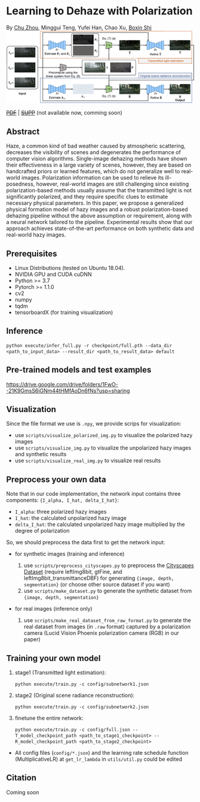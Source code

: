 # Learning to Dehaze with Polarization

By [Chu Zhou](https://fourson.github.io/), Minggui Teng, Yufei Han, Chao Xu, [Boxin Shi](http://ci.idm.pku.edu.cn/)
![Network](Network.png)

~~[PDF]()~~ | ~~[SUPP]()~~ (not available now, comming soon)


## Abstract
Haze, a common kind of bad weather caused by atmospheric scattering, decreases the visibility of scenes and degenerates the performance of computer vision algorithms. Single-image dehazing methods have shown their effectiveness in a large variety of scenes, however, they are based on handcrafted priors or learned features, which do not generalize well to real-world images. Polarization information can be used to relieve its ill-posedness, however, real-world images are still challenging since existing polarization-based methods usually assume that the transmitted light is not significantly polarized, and they require specific clues to estimate necessary physical parameters. In this paper, we propose a generalized physical formation model of hazy images and a robust polarization-based dehazing pipeline without the above assumption or requirement, along with a neural network tailored to the pipeline. Experimental results show that our approach achieves state-of-the-art performance on both synthetic data and real-world hazy images.
## Prerequisites

* Linux Distributions (tested on Ubuntu 18.04).
* NVIDIA GPU and CUDA cuDNN
* Python >= 3.7
* Pytorch >= 1.1.0
* cv2
* numpy
* tqdm
* tensorboardX (for training visualization)

## Inference

```
python execute/infer_full.py -r checkpoint/full.pth --data_dir <path_to_input_data> --result_dir <path_to_result_data> default
```

## Pre-trained models and test examples

https://drive.google.com/drive/folders/1FwO--21K9GmsS6iGNm44tHMfAoDn6fNs?usp=sharing

## Visualization

Since the file format we use is `.npy`, we provide scrips for visualization:
* use `scripts/visualize_polarized_img.py` to visualize the polarized hazy images
* use `scripts/visualize_img.py` to visualize the unpolarized hazy images and synthetic results
* use `scripts/visualize_real_img.py` to visualize real results

## Preprocess your own data

Note that in our code implementation, the network input contains three components: `{I_alpha, I_hat, delta_I_hat}`:
* `I_alpha`: three polarized hazy images
* `I_hat`: the calculated unpolarized hazy image
* `delta_I_hat`: the calculated unpolarized hazy image multiplied by the degree of polarization

So, we should preprocess the data first to get the network input:

* for synthetic images (training and inference)
    1. use `scripts/preprocess_cityscapes.py` to preprocess the [Cityscapes Dataset](https://www.cityscapes-dataset.com/) (require leftImg8bit, gtFine, and leftImg8bit_transmittanceDBF) for generating `{image, depth, segmentation}` (or choose other source dataset if you want)
    2. use `scripts/make_dataset.py` to generate the synthetic dataset from `{image, depth, segmentation}`
   
* for real images (inference only)
    1. use `scripts/make_real_dataset_from_raw_format.py` to generate the real dataset from images (in `.raw` format) captured by a polarization camera (Lucid Vision Phoenix polarization camera (RGB) in our paper)

## Training your own model

1. stage1 (Transmitted light estimation):
    ```
    python execute/train.py -c config/subnetwork1.json
    ```

2. stage2 (Original scene radiance reconstruction):
    ```
    python execute/train.py -c config/subnetwork2.json
    ```
   
3. finetune the entire network:
    ```
    python execute/train.py -c config/full.json --T_model_checkpoint_path <path_to_stage1_checkpoint> --R_model_checkpoint_path <path_to_stage2_checkpoint> 
    ```

* All config files (`config/*.json`) and the learning rate schedule function (MultiplicativeLR) at `get_lr_lambda` in `utils/util.py` could be edited

## Citation

Coming soon

